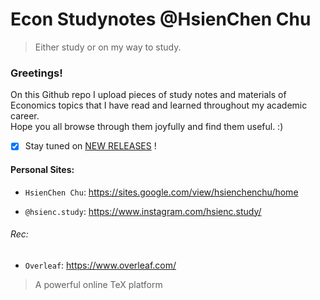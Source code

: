 # Econ Studynotes @HsienChen Chu
> Either study or on my way to study. 
### Greetings!

On this Github repo I upload pieces of study notes and materials of Economics topics that I have read and learned throughout my academic career.  \
Hope you all browse through them joyfully and find them useful. :)

- [x] Stay tuned on [NEW RELEASES](https://github.com/hsienc/Econ/releases) ! 



#### Personal Sites:
- `HsienChen Chu`:
  https://sites.google.com/view/hsienchenchu/home

- `@hsienc.study`:
  https://www.instagram.com/hsienc.study/

###### Rec:
- `Overleaf`:  https://www.overleaf.com/
> A powerful online TeX platform

  
